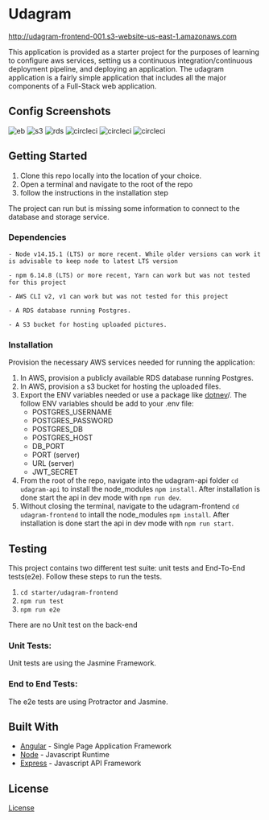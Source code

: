 # Udagram

http://udagram-frontend-001.s3-website-us-east-1.amazonaws.com

This application is provided as a starter project for the purposes of learning to configure aws services, setting us a continuous integration/continuous deployment pipeline, and deploying an application. The udagram application is a fairly simple application that includes all the major components of a Full-Stack web application.

## Config Screenshots

![eb](./screenshots/aws/eb-env)
![s3](./screenshots/aws/s3-bucket)
![rds](./screenshots/aws/rds-db)
![circleci](./screenshots/circleci/cc1)
![circleci](./screenshots/circleci/cc2)
![circleci](./screenshots/circleci/cc3)


## Getting Started

1. Clone this repo locally into the location of your choice.
2. Open a terminal and navigate to the root of the repo
3. follow the instructions in the installation step

The project can run but is missing some information to connect to the database and storage service.

### Dependencies

```
- Node v14.15.1 (LTS) or more recent. While older versions can work it is advisable to keep node to latest LTS version

- npm 6.14.8 (LTS) or more recent, Yarn can work but was not tested for this project

- AWS CLI v2, v1 can work but was not tested for this project

- A RDS database running Postgres.

- A S3 bucket for hosting uploaded pictures.

```

### Installation

Provision the necessary AWS services needed for running the application:

1. In AWS, provision a publicly available RDS database running Postgres.
2. In AWS, provision a s3 bucket for hosting the uploaded files.
3. Export the ENV variables needed or use a package like [dotnev](https://www.npmjs.com/package/dotenv)/. The follow ENV variables should be add to your .env file:
    - POSTGRES_USERNAME
    - POSTGRES_PASSWORD
    - POSTGRES_DB
    - POSTGRES_HOST
    - DB_PORT
    - PORT (server)
    - URL (server)
    - JWT_SECRET
1. From the root of the repo, navigate into the udagram-api folder `cd udagram-api` to install the node_modules `npm install`. After installation is done start the api in dev mode with `npm run dev`.
1. Without closing the terminal, navigate to the udagram-frontend `cd udagram-frontend` to intall the node_modules `npm install`. After installation is done start the api in dev mode with `npm run start`.

## Testing

This project contains two different test suite: unit tests and End-To-End tests(e2e). Follow these steps to run the tests.

1. `cd starter/udagram-frontend`
2. `npm run test`
3. `npm run e2e`

There are no Unit test on the back-end

### Unit Tests:

Unit tests are using the Jasmine Framework.

### End to End Tests:

The e2e tests are using Protractor and Jasmine.

## Built With

- [Angular](https://angular.io/) - Single Page Application Framework
- [Node](https://nodejs.org) - Javascript Runtime
- [Express](https://expressjs.com/) - Javascript API Framework

## License

[License](LICENSE.txt)
